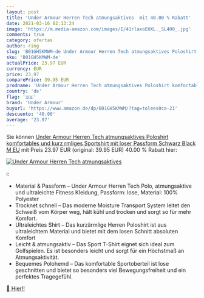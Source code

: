```yaml
---
layout: post
title: 'Under Armour Herren Tech atmungsaktives  mit 40.00 % Rabatt'
date: 2021-03-16 02:13:24
image: 'https://m.media-amazon.com/images/I/41rlaxoEHXL._SL400_.jpg'
comments: true
category: ofertas
author: ring
slug: 'B01GH5KMWM-de Under Armour Herren Tech atmungsaktives Poloshirt...'
sku: 'B01GH5KMWM-de'
actualPrice: 23.97 EUR
currency: EUR
price: 23.97
comparePrice: 39.95 EUR
prodname: 'Under Armour Herren Tech atmungsaktives Poloshirt komfortables und kurz rmliges Sportshirt mit loser Passform  Schwarz  Black    M EU'
country: 'de'
flag: '🇩🇪'
brand: 'Under Armour'
buyurl: 'https://www.amazon.de/dp/B01GH5KMWM/?tag=tolees0ca-21'
descuento: '40.00'
average: '23.97'
---
```


Sie können [Under Armour Herren Tech atmungsaktives Poloshirt komfortables und kurz rmliges Sportshirt mit loser Passform  Schwarz  Black    M EU](https://www.amazon.de/dp/B01GH5KMWM/?tag=tolees0ca-21) mit Preis 23.97 EUR (original: 39.95 EUR) 40.00 % Rabatt hier:

[![Under Armour Herren Tech atmungsaktives ](https://m.media-amazon.com/images/I/41rlaxoEHXL._SL400_.jpg)](https://www.amazon.de/dp/B01GH5KMWM/?tag=tolees0ca-21)

ℹ️:

- Material & Passform – Under Armour Herren Tech Polo, atmungsaktive und ultraleichte Fitness Kleidung, Passform: lose, Material: 100% Polyester
- Trocknet schnell – Das moderne Moisture Transport System leitet den Schweiß vom Körper weg, hält kühl und trocken und sorgt so für mehr Komfort.
- Ultraleichtes Shirt – Das kurzärmlige Herren Poloshirt ist aus ultraleichtem Material und bietet mit dem losen Schnitt absoluten Komfort
- Leicht & atmungsaktiv – Das Sport T-Shirt eignet sich ideal zum Golfspielen. Es ist besonders leicht und sorgt für ein Höchstmaß an Atmungsaktivität.
- Bequemes Polohemd – Das komfortable Sportoberteil ist lose geschnitten und bietet so besonders viel Bewegungsfreiheit und ein perfektes Tragegefühl.

[🛒 Hier!!](https://www.amazon.de/dp/B01GH5KMWM/?tag=tolees0ca-21)
